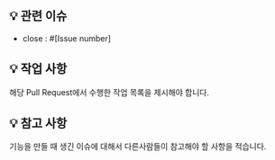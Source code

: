 ## 💡 관련 이슈
- close : #[Issue number]
 
## 💡 작업 사항
해당 Pull Request에서 수행한 작업 목록을 제시해야 합니다.

## 💡 참고 사항
기능을 만들 때 생긴 이슈에 대해서 다른사람들이 참고해야 할 사항을 적습니다.
